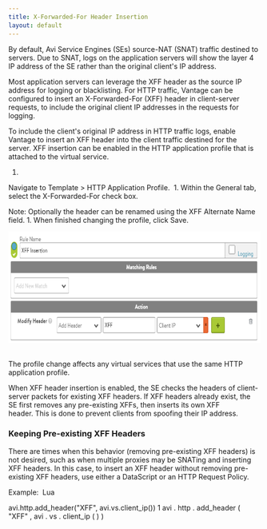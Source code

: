 ```yaml
---
title: X-Forwarded-For Header Insertion
layout: default
---
```

By default, Avi Service Engines (SEs) source-NAT (SNAT) traffic destined to servers. Due to SNAT, logs on the application servers will show the layer 4 IP address of the SE rather than the original client's IP address. 

Most application servers can leverage the XFF header as the source IP address for logging or blacklisting.
For HTTP traffic, Vantage can be configured to insert an X-Forwarded-For (XFF) header in client-server requests, to include the original client IP addresses in the requests for logging.

To include the client's original IP address in HTTP traffic logs, enable Vantage to insert an XFF header into the client traffic destined for the server. XFF insertion can be enabled in the HTTP application profile that is attached to the virtual service.

1. 
Navigate to Template > HTTP Application Profile. 
1. 
Within the General tab, select the X-Forwarded-For check box. 

Note: Optionally the header can be renamed using the XFF Alternate Name field.
1. 
When finished changing the profile, click Save.

<a href="img/XFF-Policy.png"><img src="img/XFF-Policy.png" alt="XFF Policy" width="722" height="223"></a>  

The profile change affects any virtual services that use the same HTTP application profile.

When XFF header insertion is enabled, the SE checks the headers of client-server packets for existing XFF headers. If XFF headers already exist, the SE first removes any pre-existing XFFs, then inserts its own XFF header. This is done to prevent clients from spoofing their IP address. 

### Keeping Pre-existing XFF Headers

There are times when this behavior (removing pre-existing XFF headers) is not desired, such as when multiple proxies may be SNATing and inserting XFF headers. In this case, to insert an XFF header without removing pre-existing XFF headers, use either a DataScript or an HTTP Request Policy.

Example: 
Lua

avi.http.add_header("XFF", avi.vs.client_ip())
1 avi . http . add_header ( "XFF" ,  avi . vs . client_ip ( ) )

   